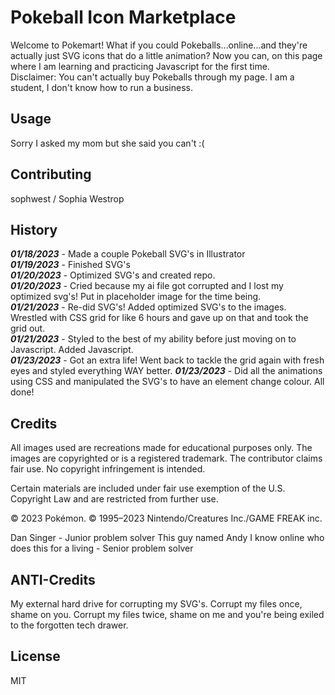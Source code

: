 # Pokeball Icon Marketplace

Welcome to Pokemart! What if you could Pokeballs...online...and they're actually just SVG icons that do a little animation? Now you can, on this page where I am learning and practicing Javascript for the first time.  
Disclaimer: You can't actually buy Pokeballs through my page. I am a student, I don't know how to run a business.  

## Usage

Sorry I asked my mom but she said you can't :(

## Contributing

sophwest / Sophia Westrop

## History

***01/18/2023*** - Made a couple Pokeball SVG's in Illustrator  
***01/19/2023*** - Finished SVG's  
***01/20/2023*** - Optimized SVG's and created repo.  
***01/20/2023*** - Cried because my ai file got corrupted and I lost my optimized svg's! Put in placeholder image for the time being.  
***01/21/2023*** - Re-did SVG's! Added optimized SVG's to the images. Wrestled with CSS grid for like 6 hours and gave up on that and took the grid out.  
***01/21/2023*** - Styled to the best of my ability before just moving on to Javascript. Added Javascript.  
***01/23/2023*** - Got an extra life!  Went back to tackle the grid again with fresh eyes and styled everything WAY better.
***01/23/2023*** - Did all the animations using CSS and manipulated the SVG's to have an element change colour. All done! 

## Credits

All images used are recreations made for educational purposes only. The images are copyrighted or is a registered trademark. The contributor claims fair use. No copyright infringement is intended.  

Certain materials are included under fair use exemption of the U.S. Copyright Law and are restricted from further use.  

© 2023 Pokémon. © 1995–2023 Nintendo/Creatures Inc./GAME FREAK inc.  

Dan Singer - Junior problem solver
This guy named Andy I know online who does this for a living - Senior problem solver  

## ANTI-Credits  

My external hard drive for corrupting my SVG's. Corrupt my files once, shame on you. Corrupt my files twice, shame on me and you're being exiled to the forgotten tech drawer.

## License

MIT
